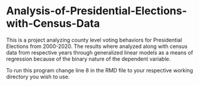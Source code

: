 # Analysis-of-Presidential-Elections-with-Census-Data

This is a project analyzing county level voting behaviors for Presidential Elections from 2000-2020.  The results where analyzed along with census data from respective years through generalized linear models as a means of regression because of the binary nature of the dependent variable.

To run this program change line 8 in the RMD file to your respective working directory you wish to use.
